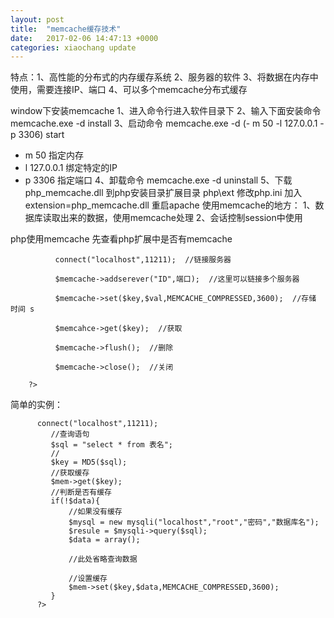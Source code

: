 ```yaml
---
layout: post
title:  "memcache缓存技术"
date:   2017-02-06 14:47:13 +0000
categories: xiaochang update
---
```



特点：1、高性能的分布式的内存缓存系统
2、服务器的软件
3、将数据在内存中使用，需要连接IP、端口
4、可以多个memcache分布式缓存

window下安装memcache
1、进入命令行进入软件目录下
2、输入下面安装命令
memcache.exe -d install
3、启动命令
memcache.exe -d (- m 50 -l 127.0.0.1 -p 3306) start
- m 50 指定内存
- l 127.0.0.1 绑定特定的IP
- p 3306 指定端口
4、卸载命令
memcache.exe -d uninstall
5、下载php_memcache.dll 到php安装目录扩展目录 php\ext
修改php.ini 加入 extension=php_memcache.dll 重启apache
使用memcache的地方：
1、数据库读取出来的数据，使用memcache处理
2、会话控制session中使用

php使用memcache
先查看php扩展中是否有memcache

              connect("localhost",11211);  //链接服务器

              $memcache->addserever("ID",端口);  //这里可以链接多个服务器

              $memcache->set($key,$val,MEMCACHE_COMPRESSED,3600);  //存储   时间 s

              $memcahce->get($key);  //获取

              $memcache->flush();  //删除

              $memcache->close();  //关闭

        ?>
简单的实例：

          connect("localhost",11211);
             //查询语句
             $sql = "select * from 表名";
             //
             $key = MD5($sql);
             //获取缓存
             $mem->get($key);
             //判断是否有缓存
             if(!$data){
                 //如果没有缓存
                 $mysql = new mysqli("localhost","root","密码","数据库名");
                 $resule = $mysqli->query($sql);
                 $data = array();

                 //此处省略查询数据

                 //设置缓存
                 $mem->set($key,$data,MEMCACHE_COMPRESSED,3600);
             }
          ?>
